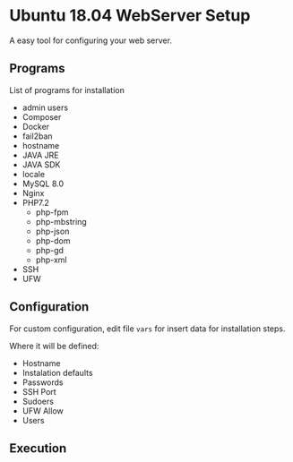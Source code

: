 # Ubuntu 18.04 WebServer Setup

A easy tool for configuring your web server.

## Programs

List of programs for installation

- admin users
- Composer
- Docker
- fail2ban
- hostname
- JAVA JRE
- JAVA SDK
- locale
- MySQL 8.0
- Nginx
- PHP7.2
    - php-fpm
    - php-mbstring
    - php-json
    - php-dom
    - php-gd
    - php-xml
- SSH
- UFW

## Configuration

For custom configuration, edit file `vars` for insert data for installation steps.

Where it will be defined:

- Hostname
- Instalation defaults
- Passwords
- SSH Port
- Sudoers
- UFW Allow
- Users

## Execution
